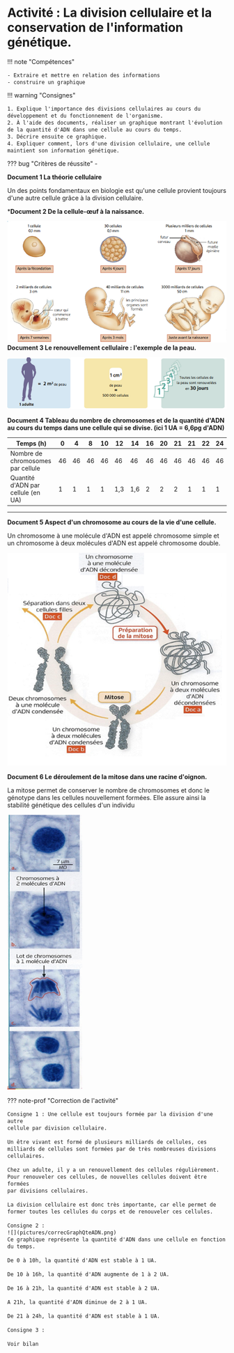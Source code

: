 # Activité : La division cellulaire et la conservation de l'information génétique.


!!! note "Compétences"

    - Extraire et mettre en relation des informations 
    - construire un graphique 

!!! warning "Consignes"

    1. Explique l'importance des divisions cellulaires au cours du développement et du fonctionnement de l'organisme.
    2. À l'aide des documents, réaliser un graphique montrant l'évolution de la quantité d'ADN dans une cellule au cours du temps.
    3. Décrire ensuite ce graphique.
    4. Expliquer comment, lors d'une division cellulaire, une cellule maintient son information génétique.
    
??? bug "Critères de réussite"
    - 





**Document 1 La théorie cellulaire**

Un des points fondamentaux en biologie est qu'une cellule provient toujours d'une autre cellule grâce à la division cellulaire.

***Document 2 De la cellule-œuf à la naissance.**


![](pictures/CellOeufBebe.png)
**Document 3 Le renouvellement cellulaire : l'exemple de la peau.**

![](pictures/renouveCellPeau.png)

**Document 4 Tableau du nombre de chromosomes et de la quantité d'ADN au cours du temps dans une cellule qui se divise. (ici 1 UA = 6,6pg d'ADN)**

  |Temps (h) |0    |4    |8    |10  | 12    |14    |16   |20   |21   |21   |22  | 24|
|------------------------------------ |---- |---- |----| ----| -----| -----| ---- |----| ----| ----| ---- |----|
  |Nombre de chromosomes par cellule    |46 |  46|   46  | 46 |  46|    46|    46|   46|   46|   46|   46  | 46|
  |Quantité d'ADN par cellule (en UA)  | 1  |  1   | 1   | 1   | 1,3  | 1,6  | 2   | 2   | 2   | 1   | 1  |  1|
  ------------------------------------ ---- ---- ---- ---- ----- ----- ---- ---- ---- ---- ---- ----

**Document 5 Aspect d'un  chromosome au cours de la vie  d'une cellule.**

Un chromosome à une molécule d'ADN est appelé chromosome  simple et un chromosome à deux  molécules d'ADN est appelé chromosome double.         


![](./pictures/chromCycleCell.png)


**Document 6 Le déroulement de la mitose dans une racine  d'oignon.**

La mitose permet de conserver le nombre de chromosomes et donc le génotype dans les cellules nouvellement formées. Elle assure ainsi la stabilité  génétique des cellules d'un individu     

![](pictures/mitoseOignon.png)

??? note-prof "Correction de l'activité" 

    Consigne 1 : Une cellule est toujours formée par la division d'une autre
    cellule par division cellulaire.

    Un être vivant est formé de plusieurs milliards de cellules, ces
    milliards de cellules sont formées par de très nombreuses divisions
    cellulaires.

    Chez un adulte, il y a un renouvellement des cellules régulièrement.
    Pour renouveler ces cellules, de nouvelles cellules doivent être formées
    par divisions cellulaires.

    La division cellulaire est donc très importante, car elle permet de
    former toutes les cellules du corps et de renouveler ces cellules.

    Consigne 2 :
    ![](pictures/correcGraphQteADN.png)
    Ce graphique représente la quantité d'ADN dans une cellule en fonction
    du temps.

    De 0 à 10h, la quantité d'ADN est stable à 1 UA.

    De 10 à 16h, la quantité d'ADN augmente de 1 à 2 UA.

    De 16 à 21h, la quantité d'ADN est stable à 2 UA.

    A 21h, la quantité d'ADN diminue de 2 à 1 UA.

    De 21 à 24h, la quantité d'ADN est stable à 1 UA.

    Consigne 3 :

    Voir bilan